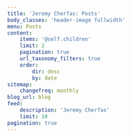 ```yaml
---
title: 'Jeremy Cherfas: Posts'
body_classes: 'header-image fullwidth'
menu: Posts
content:
    items: '@self.children'
    limit: 2
    pagination: true
    url_taxonomy_filters: true
    order:
        dir: desc
        by: date
sitemap:
    changefreq: monthly
blog_url: blog
feed:
    description: 'Jeremy Cherfas'
    limit: 10
pagination: true
---
```


